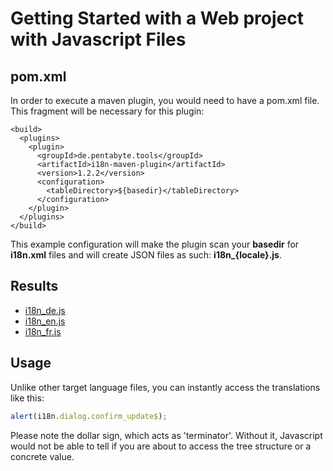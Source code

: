 # Getting Started with a Web project with Javascript Files

## pom.xml

In order to execute a maven plugin, you would need to have a pom.xml file. This fragment will be necessary for this plugin:

```
<build>
  <plugins>
    <plugin>
      <groupId>de.pentabyte.tools</groupId>
      <artifactId>i18n-maven-plugin</artifactId>
      <version>1.2.2</version>
      <configuration>
        <tableDirectory>${basedir}</tableDirectory>
      </configuration>
    </plugin>
  </plugins>
</build>
```

This example configuration will make the plugin scan your **basedir** for **i18n.xml** files and will create JSON files as such: **i18n_{locale}.js**.

## Results

- [i18n_de.js](../src/test/resources/i18n_de.js)
- [i18n_en.js](../src/test/resources/i18n_en.js)
- [i18n_fr.js](../src/test/resources/i18n_fr.js)

## Usage

Unlike other target language files, you can instantly access the translations like this:

```javascript
alert(i18n.dialog.confirm_update$);
```

Please note the dollar sign, which acts as 'terminator'. Without it, Javascript would not be able to tell if you are about to access the tree structure or a concrete value. 
